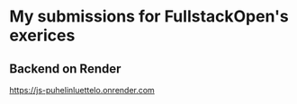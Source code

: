 # My submissions for FullstackOpen's exerices

## Backend on Render
https://js-puhelinluettelo.onrender.com